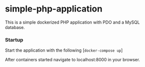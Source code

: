 # simple-php-application
This is a simple dockerized PHP application with PDO and a MySQL database.

### Startup

Start the application with the following
[`docker-compose up`]

After containers started navigate to localhost:8000 in your browser.
